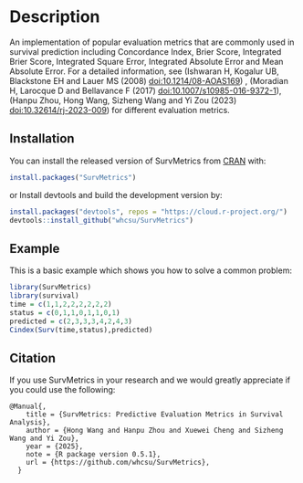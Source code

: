 
# Description

An implementation of popular evaluation metrics that are commonly used in survival prediction including Concordance Index, Brier Score, Integrated Brier Score, 
  Integrated Square Error, Integrated Absolute Error and Mean Absolute Error.
  For a detailed information, see (Ishwaran H, Kogalur UB, Blackstone EH and Lauer MS (2008) <doi:10.1214/08-AOAS169>) , 
  (Moradian H, Larocque D and Bellavance F (2017) <doi:10.1007/s10985-016-9372-1>), (Hanpu Zhou, Hong Wang, Sizheng Wang and Yi Zou (2023) <doi:10.32614/rj-2023-009>) for different evaluation metrics.

## Installation

You can install the released version of SurvMetrics from [CRAN](https://CRAN.R-project.org) with:

``` r
install.packages("SurvMetrics")
```
or Install devtools and build the development version by:
``` r
install.packages("devtools", repos = "https://cloud.r-project.org/")
devtools::install_github("whcsu/SurvMetrics")
```

## Example

This is a basic example which shows you how to solve a common problem:

``` r
library(SurvMetrics)
library(survival)
time = c(1,1,2,2,2,2,2,2)
status = c(0,1,1,0,1,1,0,1)
predicted = c(2,3,3,3,4,2,4,3)
Cindex(Surv(time,status),predicted)
```

## Citation
If you use SurvMetrics in your research and we would greatly appreciate if you could use the following:
```
@Manual{,
    title = {SurvMetrics: Predictive Evaluation Metrics in Survival Analysis},
    author = {Hong Wang and Hanpu Zhou and Xuewei Cheng and Sizheng Wang and Yi Zou},
    year = {2025},
    note = {R package version 0.5.1},
    url = {https://github.com/whcsu/SurvMetrics},
  }
```
